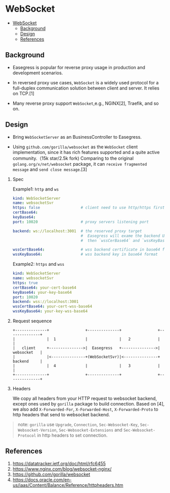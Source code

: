 # WebSocket

- [WebSocket](#websocket)
  - [Background](#background)
  - [Design](#design)
  - [References](#references)

## Background

- Easegress is popular for reverse proxy usage in production and development scenarios.

- In reversed proxy use cases, `WebSocket` is a widely used protocol for a full-duplex communication solution between client and server. It relies on TCP.[1]
- Many reverse proxy support `WebSocket`,e.g., NGINX[2], Traefik, and so on.

## Design

- Bring `WebSocketServer` as an BusinessController to Easegress.

- Using `github.com/gorilla/websocket` as the `WebSocket` client implementation, since it has rich features supported and a quite active community.（15k star/2.5k fork) Comparing to the original `golang.org/x/net/websocket` package, it can `receive fragmented message` and `send close message`.[3]

1. Spec

    Example1: `http` and `ws`

    ```yaml
    kind: WebSocketServer
    name: websocketSvr
    https: false                  # client need to use http/https firstly for connection upgrade      
    certBase64:
    keyBase64:
    port: 10020                   # proxy servers listening port

    backend: ws://localhost:3001  # the reserved proxy target
                                  #  Easegress will exame the backend URL's scheme, If it starts with `wss`,
                                  #  then `wssCerBase64` and `wssKeyBase64` must not be empty

    wssCertBase64:                # wss backend certificate in base64 format
    wssKeyBase64:                 # wss backend key in base64 format
    ```

    Example2: `https` and `wss`

    ```yaml
    kind: WebSocketServer
    name: websocketSvr
    https: true     
    certBase64: your-cert-base64
    keyBase64: your-key-base64
    port: 10020
    backend: wss://localhost:3001
    wssCertBase64: your-cert-wss-base64
    wssKeyBase64: your-key-wss-base64
    ```

2. Request sequence

    ```none
    +--------------+                +--------------+                +--------------+  
    |              |  1             |              |   2            |              | 
    |   client     +--------------->|  Easegress   +--------------->|  websocket   |
    |              |<---------------+(WebSocketSvr)|<---------------+  backend     | 
    |              |  4             |              |   3            |              |
    +--------------+                +--------------+                +--------------+
    ```

3. Headers

    We copy all headers from your HTTP request to websocket backend, except ones used by `gorilla` package to build connection. Based on [4], we also add `X-Forwarded-For`, `X-Forwarded-Host`, `X-Forwarded-Proto` to http headers that send to websocket backend.

> note: `gorilla` use `Upgrade`, `Connection`, `Sec-Websocket-Key`, `Sec-Websocket-Version`, `Sec-Websocket-Extensions` and `Sec-Websocket-Protocol` in http headers to set connection.

## References

1. <https://datatracker.ietf.org/doc/html/rfc6455>
2. <https://www.nginx.com/blog/websocket-nginx/>
3. <https://github.com/gorilla/websocket>
4. <https://docs.oracle.com/en-us/iaas/Content/Balance/Reference/httpheaders.htm>
